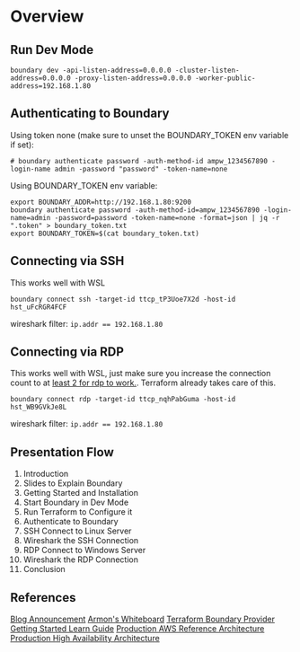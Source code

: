 # Overview

## Run Dev Mode

```shell
boundary dev -api-listen-address=0.0.0.0 -cluster-listen-address=0.0.0.0 -proxy-listen-address=0.0.0.0 -worker-public-address=192.168.1.80
```

## Authenticating to Boundary

Using token none (make sure to unset the BOUNDARY_TOKEN env variable if set):
```shell
# boundary authenticate password -auth-method-id ampw_1234567890 -login-name admin -password "password" -token-name=none
```

Using BOUNDARY_TOKEN env variable:
```shell
export BOUNDARY_ADDR=http://192.168.1.80:9200
boundary authenticate password -auth-method-id=ampw_1234567890 -login-name=admin -password=password -token-name=none -format=json | jq -r ".token" > boundary_token.txt
export BOUNDARY_TOKEN=$(cat boundary_token.txt)
```

## Connecting via SSH

This works well with WSL
```shell
boundary connect ssh -target-id ttcp_tP3Uoe7X2d -host-id hst_uFcRGR4FCF
```
wireshark filter: `ip.addr == 192.168.1.80`

## Connecting via RDP

This works well with WSL, just make sure you increase the connection count to at [least 2 for rdp to work.](https://discuss.hashicorp.com/t/rdp-to-windows-server-not-connecting/16169). Terraform already takes care of this.

```shell
boundary connect rdp -target-id ttcp_nqhPabGuma -host-id hst_WB9GVkJe8L
```

wireshark filter: `ip.addr == 192.168.1.80`

## Presentation Flow
1. Introduction
2. Slides to Explain Boundary
3. Getting Started and Installation
4. Start Boundary in Dev Mode
5. Run Terraform to Configure it
6. Authenticate to Boundary
7. SSH Connect to Linux Server
8. Wireshark the SSH Connection
9. RDP Connect to Windows Server
10. Wireshark the RDP Connection
11. Conclusion

## References
[Blog Announcement](https://www.hashicorp.com/blog/hashicorp-boundary)
[Armon's Whiteboard](https://youtu.be/tUMe7EsXYBQ)
[Terraform Boundary Provider](https://registry.terraform.io/providers/hashicorp/boundary/latest)
[Getting Started Learn Guide](https://learn.hashicorp.com/tutorials/boundary/getting-started-intro?in=boundary/getting-started)
[Production AWS Reference Architecture](https://github.com/hashicorp/boundary-reference-architecture)
[Production High Availability Architecture](https://www.boundaryproject.io/docs/installing/high-availability)